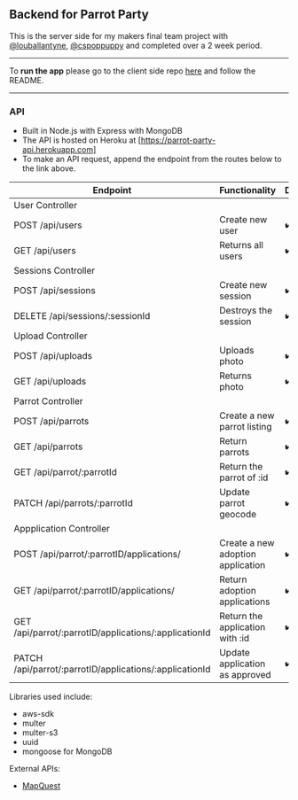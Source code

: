 ## Backend for Parrot Party

This is the server side for my makers final team project with [@louballantyne](https://github.com/louballantyne), [@cspoppuppy](https://github.com/cspoppuppy) and completed over a 2 week period. 

---- 

To **run the app** please go to the client side repo [here](https://github.com/fg24davies/party-parrots-client) and follow the README.

---- 

### API

- Built in Node.js with Express with MongoDB
- The API is hosted on Heroku at [https://parrot-party-api.herokuapp.com]
- To make an API request, append the endpoint from the routes below to the link above.

| Endpoint        | Functionality            | Deployed         |
| ----------------| -------------------------|------------------|
| User Controller |
| POST /api/users     | Create new user          |:heavy_check_mark:|
| GET /api/users      | Returns all users        |:heavy_check_mark:|
| Sessions Controller |
| POST /api/sessions    | Create new session       |:heavy_check_mark:|
| DELETE /api/sessions/:sessionId  | Destroys the session     |:heavy_check_mark:|
| Upload Controller |
| POST /api/uploads    | Uploads photo         |:heavy_check_mark:|
| GET /api/uploads     | Returns photo       |:heavy_check_mark:|
| Parrot Controller |
| POST /api/parrots    | Create a new parrot listing         |:heavy_check_mark:|
| GET /api/parrots      | Return parrots         |:heavy_check_mark:|
| GET /api/parrot/:parrotId  | Return the parrot of :id   |:heavy_check_mark:|
| PATCH /api/parrots/:parrotId| Update parrot geocode  |:heavy_check_mark:|
| Appplication Controller |
| POST /api/parrot/:parrotID/applications/    | Create a new adoption application         |:heavy_check_mark:|
| GET /api/parrot/:parrotID/applications/      | Return adoption applications       |:heavy_check_mark:|
| GET /api/parrot/:parrotID/applications/:applicationId  | Return the application with :id   |:heavy_check_mark:|
| PATCH /api/parrot/:parrotID/applications/:applicationId| Update application as approved  |:heavy_check_mark:|

Libraries used include:

-   aws-sdk
-   multer
-   multer-s3
-   uuid
-   mongoose for MongoDB

External APIs:

- [MapQuest](https://developer.mapquest.com/)


